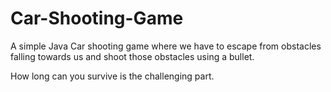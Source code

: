 # Car-Shooting-Game
A simple Java Car shooting game where we have to escape from obstacles falling towards us and shoot those obstacles using a bullet.  

How long can you survive is the challenging part.
